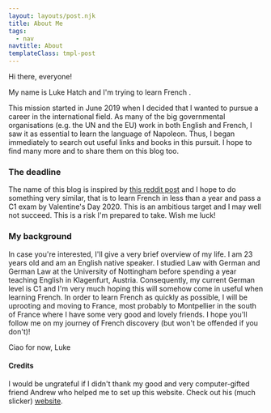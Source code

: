 ```yaml
---
layout: layouts/post.njk
title: About Me
tags:
  - nav
navtitle: About
templateClass: tmpl-post
---
```


Hi there, everyone! 

My name is Luke Hatch and I'm trying to learn French .                                   
                                                                          

This mission started in June 2019 when I decided that I wanted to pursue a career in the international field. As many of the big governmental organisations (e.g. the UN and the EU) work in both English and French, I saw it as essential to learn the language of Napoleon. Thus, I began immediately to search out useful links and books in this pursuit. I hope to find many more and to share them on this blog too. 

### The deadline

The name of this blog is inspired by [this reddit post](https://www.reddit.com/r/French/comments/7j37er/0_to_c1_in_a_year_lessons_learned/) and I hope to do something very similar, that is to learn French in less than a year and pass a C1 exam by Valentine's Day 2020. This is an ambitious target and I may well not succeed. This is a risk I'm prepared to take. Wish me luck!

### My background

In case you're interested, I'll give a very brief overview of my life. I am 23 years old and am an English native speaker. I studied Law with German and German Law at the University of Nottingham before spending a year teaching English in Klagenfurt, Austria. Consequently, my current German level is C1 and I'm very much hoping this will somehow come in useful when learning French. 
In order to learn French as quickly as possible, I will be uprooting and moving to France, most probably to Montpellier in the south of France where I have some very good and lovely friends. I hope you'll follow me on my journey of French discovery (but won't be offended if you don't)!

Ciao for now,
Luke

#### Credits
I would be ungrateful if I didn't thank my good and very computer-gifted friend Andrew who helped me to set up this website. Check out his (much slicker) [website](https://andrewleedham.me). 
